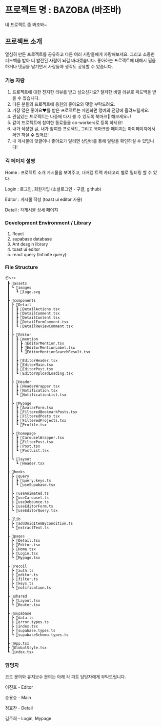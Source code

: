 # 프로젝트 명 : BAZOBA (바조바)

내 프로젝트 좀 봐조봐~

## 프로젝트 소개

열심히 만든 프로젝트를 공유하고 다른 여러 사람들에게 자랑해보세요.
그리고 소중한 피드백을 받아 더 발전된 사람이 되길 바라겠습니다. 
좋아하는 프로젝트에 대해서 찜을 하거나 댓글을 남기면서 사람들과 생각도 공유할 수 있습니다.

### 기능 자랑

1) 프로젝트에 대한 진지한 리뷰를 받고 싶으신가요? 철저한 비밀 리뷰로 피드백을 받을 수 있습니다.
2) 다른 분들의 프로젝트에 응원의 좋아요와 댓글 부탁드려요.
3) 가장 많은 좋아요❤를 받은 프로젝트는 메인화면 명예의 전당에 올려드릴게요.
4) 관심있는 프로젝트는 나중에 다시 볼 수 있도록 북마크🚩 해보세요~!
5) 같이 프로젝트에 참여한 동료들을 co-workers로 등록 하세요!
5) 내가 작성한 글, 내가 참여한 프로젝트, 그리고 북마크한 페이지는 마이페이지에서 확인 하실 수 있어요!
6) 내 게시물에 댓글이나 좋아요가 달리면 상단바를 통해 알람을 확인하실 수 있답니다!

### 긱 페이지 설명

Home : 프로젝트 소개 게시물을 보여주고, 내배캠 트랙 카테고리 별로 필터링 할 수 있다.

Login : 로그인, 회원가입 (소셜로그인 - 구글, github)

Editor : 게시물 작성 (toast ui editor 사용)

Detail : 각게시물 상세 페이지

### Development Environment / Library

1) React
2) supabase database
3) Ant desgin library
4) toast ui editor
5) react query (Infinite query)

### File Structure
```
📦src
 ┣ 📂assets
 ┃ ┗ 📂images
 ┃   ┗ 📜logo.svg
 ┃ 
 ┣ 📂components
 ┃ ┣ 📂Detail
 ┃ ┃ ┣ 📜DetailActions.tsx
 ┃ ┃ ┣ 📜DetailComment.tsx
 ┃ ┃ ┣ 📜DetailContent.tsx
 ┃ ┃ ┣ 📜DetailFormComment.tsx
 ┃ ┃ ┗ 📜DetailReviewComment.tsx
 ┃ ┃
 ┃ ┣ 📂Editor
 ┃ ┃ ┣ 📂mention
 ┃ ┃ ┃ ┣ 📜EditorMention.tsx
 ┃ ┃ ┃ ┣ 📜EditorMentionLabel.tsx
 ┃ ┃ ┃ ┗ 📜EditorMentionSearchResult.tsx
 ┃ ┃ ┃ 
 ┃ ┃ ┣ 📜EditorHeader.tsx
 ┃ ┃ ┣ 📜EditorMain.tsx
 ┃ ┃ ┣ 📜EditorPost.tsx
 ┃ ┃ ┗ 📜EditorUploadLoading.tsx
 ┃ ┃ 
 ┃ ┣ 📂Header
 ┃ ┃ ┣ 📜HeaderWrapper.tsx
 ┃ ┃ ┣ 📜Notification.tsx
 ┃ ┃ ┗ 📜NotificationList.tsx
 ┃ ┃ 
 ┃ ┣ 📂Mypage
 ┃ ┃ ┣ 📜AvatarForm.tsx
 ┃ ┃ ┣ 📜FilteredBookmarkPosts.tsx
 ┃ ┃ ┣ 📜FilteredPosts.tsx
 ┃ ┃ ┣ 📜FilteredProjects.tsx
 ┃ ┃ ┗ 📜Profile.tsx
 ┃ ┃ 
 ┃ ┣ 📂homepage
 ┃ ┃ ┣ 📜CarouselWrapper.tsx
 ┃ ┃ ┣ 📜FilterPost.tsx
 ┃ ┃ ┣ 📜Post.tsx
 ┃ ┃ ┗ 📜PostList.tsx
 ┃ ┃ 
 ┃ ┗ 📂layout
 ┃   ┗ 📜Header.tsx
 ┃ 
 ┣ 📂hooks
 ┃ ┣ 📂query
 ┃ ┃ ┣ 📜query.keys.ts
 ┃ ┃ ┗ 📜useSupabase.tsx
 ┃ ┃
 ┃ ┣ 📜useAnimated.ts
 ┃ ┣ 📜useCarousel.ts
 ┃ ┣ 📜useDebounce.ts
 ┃ ┣ 📜useEditorForm.ts
 ┃ ┗ 📜useEditorQuery.tsx
 ┃
 ┣ 📂lib
 ┃ ┣ 📜addUniqItemByCondition.ts
 ┃ ┗ 📜extractText.ts
 ┃
 ┣ 📂pages
 ┃ ┣ 📜Detail.tsx
 ┃ ┣ 📜Editor.tsx
 ┃ ┣ 📜Home.tsx
 ┃ ┣ 📜Login.tsx
 ┃ ┗ 📜Mypage.tsx
 ┃
 ┣ 📂recoil
 ┃ ┣ 📜auth.ts
 ┃ ┣ 📜editor.ts
 ┃ ┣ 📜filter.ts
 ┃ ┣ 📜keys.ts
 ┃ ┗ 📜notification.ts
 ┃
 ┣ 📂shared
 ┃ ┣ 📜Layout.tsx
 ┃ ┗ 📜Router.tsx
 ┃
 ┣ 📂supabase
 ┃ ┣ 📜data.ts
 ┃ ┣ 📜error.types.ts
 ┃ ┣ 📜index.tsx
 ┃ ┣ 📜supabase.types.ts
 ┃ ┗ 📜supabaseSchema.types.ts
 ┃
 ┣ 📜App.tsx
 ┣ 📜GlobalStyle.tsx
 ┗ 📜index.tsx
```

### 담당자

코드 문의와 유지보수 문의는 아래 각 파트 담당자에게 부탁드립니다.

이진호 - Editor  

송용승 - Main

정효찬 - Detail

김주희 - Login, Mypage
